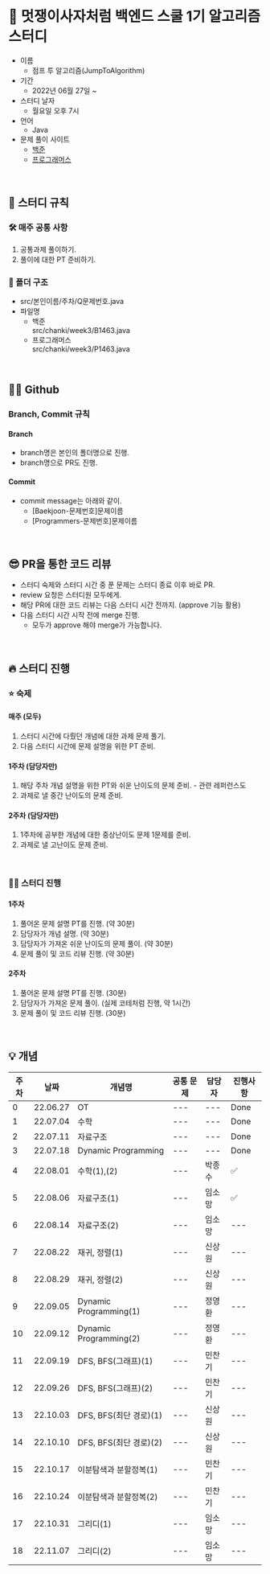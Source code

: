 # 🦁 멋쟁이사자처럼 백엔드 스쿨 1기 알고리즘 스터디
- 이름
  - 점프 투 알고리즘(JumpToAlgorithm)
- 기간
  - 2022년 06월 27일 ~
- 스터디 날자
  - 월요일 오후 7시
- 언어
  - Java
- 문제 풀이 사이트
  - <a href="https://www.acmicpc.net/">백준</a>
  - <a href="https://school.programmers.co.kr/learn/challenges">프로그래머스</a>
  
<br>

## 🚨 스터디 규칙

### 🛠 매주 공통 사항
1. 공통과제 풀이하기.
2. 풀이에 대한 PT 준비하기.

### 📂 폴더 구조
- src/본인이름/주차/Q문제번호.java
- 파일명
  - 백준   
    src/chanki/week3/B1463.java
  - 프로그래머스   
    src/chanki/week3/P1463.java


<br>

## 👨‍💻 Github

### Branch, Commit 규칙
#### Branch
- branch명은 본인의 폴더명으로 진행.
- branch명으로 PR도 진행.

#### Commit
- commit message는 아래와 같이.
  - [Baekjoon-문제번호]문제이름
  - [Programmers-문제번호]문제이름
  
<br>
  
## 😎 PR을 통한 코드 리뷰
- 스터디 숙제와 스터디 시간 중 푼 문제는 스터디 종료 이후 바로 PR.
- review 요청은 스터디원 모두에게.
- 해당 PR에 대한 코드 리뷰는 다음 스터디 시간 전까지. (approve 기능 활용)
- 다음 스터디 시간 시작 전에 merge 진행.
  - 모두가 approve 해야 merge가 가능합니다.
  
<br>

## 🔥 스터디 진행

### ⭐️ 숙제
  #### 매주 (모두)
  1. 스터디 시간에 다뤘던 개념에 대한 과제 문제 풀기.
  2. 다음 스터디 시간에 문제 설명을 위한 PT 준비.
  #### 1주차 (담당자만)
  1. 해당 주차 개념 설명을 위한 PT와 쉬운 난이도의 문제 준비.
    - 관련 레퍼런스도
  2. 과제로 낼 중간 난이도의 문제 준비.
  #### 2주차 (담당자만)
  1. 1주차에 공부한 개념에 대한 중상난이도 문제 1문제를 준비.
  2. 과제로 낼 고난이도 문제 준비.


<br>

### 👨‍💻 스터디 진행
  #### 1주차
  1. 풀어온 문제 설명 PT를 진행. (약 30분)
  2. 담당자가 개념 설명. (약 30분)
  3. 담당자가 가져온 쉬운 난이도의 문제 풀이. (약 30분)
  4. 문제 풀이 및 코드 리뷰 진행. (약 30분)

  #### 2주차
  1. 풀어온 문제 설명 PT를 진행. (30분)
  2. 담당자가 가져온 문제 풀이. (실제 코테처럼 진행, 약 1시간)
  3. 문제 풀이 및 코드 리뷰 진행. (30분)
  
<br>

## 💡 개념
|주차|날짜|개념명|공통 문제|담당자|진행사항|
|---|---|---|---|---|---|
|0|22.06.27|OT|---|---|Done|
|1|22.07.04|수학|---|---|Done|
|2|22.07.11|자료구조|---|---|Done|
|3|22.07.18|Dynamic Programming|---|---|Done|
|4|22.08.01|수학(1),(2)|---|박종수|✅|
|5|22.08.06|자료구조(1)|---|임소망|✅|
|6|22.08.14|자료구조(2)|---|임소망|---|
|7|22.08.22|재귀, 정렬(1)|---|신상원|---|
|8|22.08.29|재귀, 정렬(2)|---|신상원|---|
|9|22.09.05|Dynamic Programming(1)|---|정영환|---|
|10|22.09.12|Dynamic Programming(2)|---|정영환|---|
|11|22.09.19|DFS, BFS(그래프)(1)|---|민찬기|---|
|12|22.09.26|DFS, BFS(그래프)(2)|---|민찬기|---|
|13|22.10.03|DFS, BFS(최단 경로)(1)|---|신상원|---|
|14|22.10.10|DFS, BFS(최단 경로)(2)|---|신상원|---|
|15|22.10.17|이분탐색과 분할정복(1)|---|민찬기|---|
|16|22.10.24|이분탐색과 분할정복(2)|---|민찬기|---|
|17|22.10.31|그리디(1)|---|임소망|---|
|18|22.11.07|그리디(2)|---|임소망|---|
